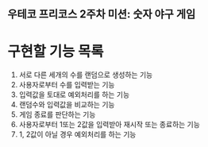 ## 우테코 프리코스 2주차 미션: 숫자 야구 게임
# 구현할 기능 목록

1. 서로 다른 세개의 수를 랜덤으로 생성하는 기능
2. 사용자로부터 수를 입력받는 기능
3. 입력값을 토대로 예외처리를 하는 기능
4. 랜덤수와 입력값을 비교하는 기능
5. 게임 종료를 판단하는 기능
6. 사용자로부터 1또는 2값을 입력받아 재시작 또는 종료하는 기능
7. 1, 2값이 아닐 경우 예외처리를 하는 기능
